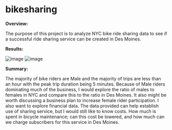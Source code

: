 # bikesharing

**Overview:**

The purpose of this project is to analyze NYC bike ride sharing data to see if a successful ride sharing service can be created in Des Moines. 

**Results:**

![image](https://user-images.githubusercontent.com/96017493/162626016-a55eb4d9-798f-4c78-9eba-7cd6b5e6a805.png)
![image](https://user-images.githubusercontent.com/96017493/162626054-a0f4d17d-10bc-4945-b93b-028f45427cbf.png)

**Summary:**

The majority of bike riders are Male and the majority of trips are less than an hour with the peak trip duration being 5 minutes. Because of Male riders dominating much of the business, I would explore the ratio of males to females in NYC and compare this to the ratio in Des Moines. It also might be worth discussing a business plan to increase female rider participation. I also want to explore financial data. The data provided can help establish use of sharing service, but I would still like to know costs. How much is spent in bicycle maintenance; can this cost be lowered, and how much can we charge subscribers for this service in Des Moines.  
